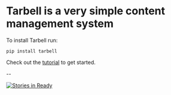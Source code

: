# Tarbell is a very simple content management system

To install Tarbell run:

    pip install tarbell

Check out the [tutorial](http://tarbell.readthedocs.org/en/1.0/tutorial.html) to get started.

--

[![Stories in Ready](https://badge.waffle.io/tarbell-project/tarbell.png?label=ready&title=Ready)](http://waffle.io/tarbell-project/tarbell)
